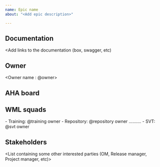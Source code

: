```yaml
---
name: Epic name
about: "<Add epic description>"

---
```


## Documentation
<Add links to the documentation (box, swagger, etc)

## Owner
<Owner name : @owner>

## AHA board
<Link to the AHA board>

## WML squads
<Add squads involved in the epic and the owner for the feature  on each squad>
- Training: @training owner
- Repository: @repository owner
..........
- SVT: @svt owner

## Stakeholders
<List containing some other interested parties (OM, Release manager, Project manager, etc)>
